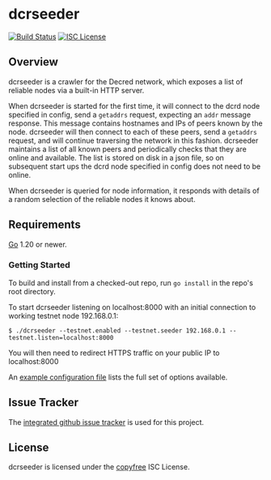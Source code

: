 # dcrseeder

[![Build Status](https://github.com/decred/dcrseeder/workflows/Build%20and%20Test/badge.svg)](https://github.com/decred/dcrseeder/actions)
[![ISC License](https://img.shields.io/badge/license-ISC-blue.svg)](http://copyfree.org)

## Overview

dcrseeder is a crawler for the Decred network, which exposes a list of reliable
nodes via a built-in HTTP server.

When dcrseeder is started for the first time, it will connect to the dcrd node
specified in config, send a `getaddrs` request, expecting an `addr`
message response. This message contains hostnames and IPs of peers known by the
node. dcrseeder will then connect to each of these peers, send a `getaddrs`
request, and will continue traversing the network in this fashion. dcrseeder
maintains a list of all known peers and periodically checks that they are
online and available. The list is stored on disk in a json file, so on
subsequent start ups the dcrd node specified in config does not need to be
online.

When dcrseeder is queried for node information, it responds with details of a
random selection of the reliable nodes it knows about.

## Requirements

[Go](https://golang.org) 1.20 or newer.

### Getting Started

To build and install from a checked-out repo, run `go install` in the repo's
root directory.

To start dcrseeder listening on localhost:8000 with an initial connection to working testnet node 192.168.0.1:

```no-highlight
$ ./dcrseeder --testnet.enabled --testnet.seeder 192.168.0.1 --testnet.listen=localhost:8000
```

You will then need to redirect HTTPS traffic on your public IP to localhost:8000

An [example configuration file](./sample-dcrseeder.conf) lists the full set of options available.

## Issue Tracker

The [integrated github issue tracker](https://github.com/decred/dcrseeder/issues)
is used for this project.

## License

dcrseeder is licensed under the [copyfree](http://copyfree.org) ISC License.
